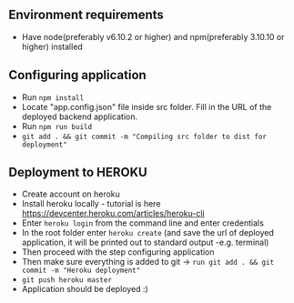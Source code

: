 ## Environment requirements
- Have node(preferably v6.10.2 or higher) and npm(preferably 3.10.10 or higher) installed

## Configuring application
- Run `npm install`
- Locate "app.config.json" file inside src folder. Fill in the URL of the deployed backend application.
- Run `npm run build`
- `git add . && git commit -m "Compiling src folder to dist for deployment"`

## Deployment to HEROKU
- Create account on heroku
- Install heroku locally - tutorial is here https://devcenter.heroku.com/articles/heroku-cli
- Enter `heroku login` from the command line and enter credentials
- In the root folder enter `heroku create` (and save the url of deployed application, it will be printed out to standard output -e.g. terminal)
- Then proceed with the step configuring application
- Then make sure everything is added to git -> `run git add . && git commit -m "Heroku deployment"`
- `git push heroku master`
- Application should be deployed :)

